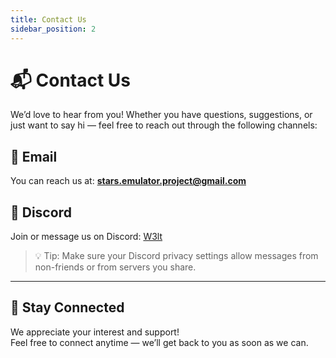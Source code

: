 ```yaml
---
title: Contact Us
sidebar_position: 2
---
```


# 📬 Contact Us

We’d love to hear from you! Whether you have questions, suggestions, or just want to say hi — feel free to reach out through the following channels:

## 📧 Email

You can reach us at: **[stars.emulator.project@gmail.com](mailto:stars.emulator.project@gmail.com)**

## 💬 Discord

Join or message us on Discord: [W3lt](https://discordapp.com/users/866989139195199508)

> 💡 Tip: Make sure your Discord privacy settings allow messages from non-friends or from servers you share.

---

## 🙌 Stay Connected

We appreciate your interest and support!  
Feel free to connect anytime — we’ll get back to you as soon as we can.
